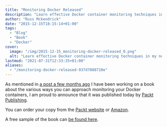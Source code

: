 ```yaml
---
title: "Monitoring Docker Released"
description: "Learn effective Docker container monitoring techniques in my newly released book. Order your copy from Packt Publishing or Amazon now!"
author: "Russ Mckendrick"
date: "2015-12-15T18:15:14+01:00"
tags:
  - "Blog"
  - "Book"
  - "Docker"
cover:
  image: "/img/2015-12-15_monitoring-docker-released_0.png"
  alt: "Learn effective Docker container monitoring techniques in my newly released book. Order your copy from Packt Publishing or Amazon now!"
lastmod: "2021-07-31T12:33:35+01:00"
aliases:
  - "/monitoring-docker-released-937d7088710e"
---
```


As mentioned in [a post a few months ago](/2015/10/11/monitoring-docker-book/) I have been working on a book about the various ways you can approach monitoring your Docker containers, I am proud to announce that it was published today by [Packt Publishing](https://www.packtpub.com).

You can order your copy from the [Packt website](https://www.packtpub.com/virtualization-and-cloud/monitoring-docker/) or [Amazon](http://www.amazon.co.uk/Monitoring-Docker-Russ-McKendrick/dp/1785882759/).

A free sample of the book can [be found here](http://www.slideshare.net/PacktPub/monitoring-docker-sample-chapter).
